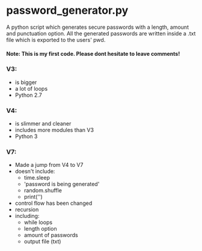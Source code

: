 # password_generator.py
A python script which generates secure passwords with a length, amount and punctuation option. All the generated passwords are written inside a .txt file which is exported to the users' pwd.

#### Note: This is my first code. Please dont hesitate to leave comments!
### V3:
- is bigger
- a lot of loops
- Python 2.7

### V4:
- is slimmer and cleaner
- includes more modules than V3
- Python 3

### V7:
- Made a jump from V4 to V7
- doesn't include:
  - time.sleep
  - 'password is being generated'
  - random.shuffle
  - print('')
- control flow has been changed
- recursion 
- including:
  - while loops
  - length option
  - amount of passwords
  - output file (txt)
